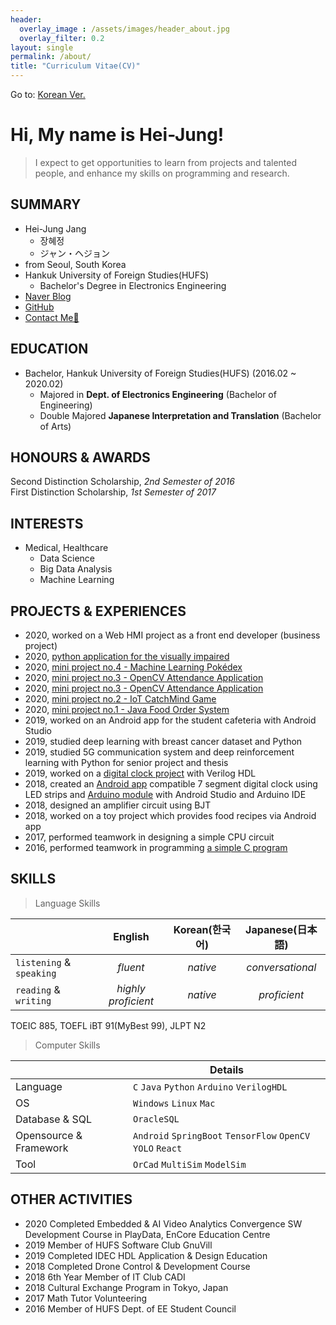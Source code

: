 ```yaml
---
header:
  overlay_image : /assets/images/header_about.jpg
  overlay_filter: 0.2
layout: single
permalink: /about/
title: "Curriculum Vitae(CV)"
---
```


Go to: [Korean Ver.](https://hei-jung.github.io/about-me/)

# Hi, My name is Hei-Jung!

> I expect to get opportunities to learn from projects and talented people, and enhance my skills on programming and research.

## SUMMARY

- Hei-Jung Jang
  - 장혜정
  - ジャン・ヘジョン
- from Seoul, South Korea
- Hankuk University of Foreign Studies(HUFS)
  - Bachelor's Degree in Electronics Engineering
- [Naver Blog](https://blog.naver.com/wkdgpwjd007)
- [GitHub](https://github.com/hei-jung)
- [Contact Me📩](mailto:heijung.jang@hotmail.com)

## EDUCATION

- Bachelor, Hankuk University of Foreign Studies(HUFS) (2016.02 ~ 2020.02)
  - Majored in **Dept. of Electronics Engineering** (Bachelor of Engineering)
  - Double Majored **Japanese Interpretation and Translation** (Bachelor of Arts)
  
## HONOURS & AWARDS

Second Distinction Scholarship, *2nd Semester of 2016*<br>
First Distinction Scholarship, *1st Semester of 2017*

## INTERESTS

- Medical, Healthcare
  - Data Science
  - Big Data Analysis
  - Machine Learning
  
## PROJECTS & EXPERIENCES

- 2020, worked on a Web HMI project as a front end developer (business project)<br>
- 2020, [python application for the visually impaired](https://github.com/hei-jung/Seesun)<br>
- 2020, [mini project no.4 - Machine Learning Pokédex](https://github.com/hei-jung/PokeDex)<br>
- 2020, [mini project no.3 - OpenCV Attendance Application](https://github.com/hei-jung/MiniProject_OpenCV)<br>
- 2020, [mini project no.3 - OpenCV Attendance Application](https://github.com/hei-jung/MiniProject_OpenCV)<br>
- 2020, [mini project no.2 - IoT CatchMind Game](https://github.com/hei-jung/catchmind_game)<br>
- 2020, [mini project no.1 - Java Food Order System](https://github.com/hei-jung/myDbApp)<br>
- 2019, worked on an Android app for the student cafeteria with Android Studio<br>
- 2019, studied deep learning with breast cancer dataset and Python<br>
- 2019, studied 5G communication system and deep reinforcement learning with Python for senior project and thesis<br>
- 2019, worked on a [digital clock project](https://github.com/hei-jung/digitalClockHDL) with Verilog HDL<br>
- 2018, created an [Android app](https://github.com/hei-jung/LedControl) compatible 7 segment digital clock using LED strips and [Arduino module](https://github.com/hei-jung/LedControl_arduino) with Android Studio and Arduino IDE<br>
- 2018, designed an amplifier circuit using BJT<br>
- 2018, worked on a toy project which provides food recipes via Android app<br>
- 2017, performed teamwork in designing a simple CPU circuit<br>
- 2016, performed teamwork in programming [a simple C program](https://github.com/hei-jung/teamproject_heaven)

## SKILLS

> Language Skills

||English|Korean(한국어)|Japanese(日本語)|
|:---|:---:|:---:|:---:|
|`listening` & `speaking`|*fluent*|*native*|*conversational*|
|`reading` & `writing`|*highly proficient*|*native*|*proficient*|

TOEIC 885, TOEFL iBT 91(MyBest 99), JLPT N2

> Computer Skills

||Details|
|---|---|
|Language|`C` `Java` `Python` `Arduino` `VerilogHDL`|
|OS|`Windows` `Linux` `Mac`|
|Database & SQL|`OracleSQL`|
|Opensource & Framework|`Android` `SpringBoot` `TensorFlow` `OpenCV` `YOLO` `React`|
|Tool|`OrCad` `MultiSim` `ModelSim`|

## OTHER ACTIVITIES

- 2020 Completed Embedded & AI Video Analytics Convergence SW Development Course in PlayData, EnCore Education Centre
- 2019 Member of HUFS Software Club GnuVill
- 2019 Completed IDEC HDL Application & Design Education
- 2018 Completed Drone Control & Development Course
- 2018 6th Year Member of IT Club CADI
- 2018 Cultural Exchange Program in Tokyo, Japan
- 2017 Math Tutor Volunteering
- 2016 Member of HUFS Dept. of EE Student Council
